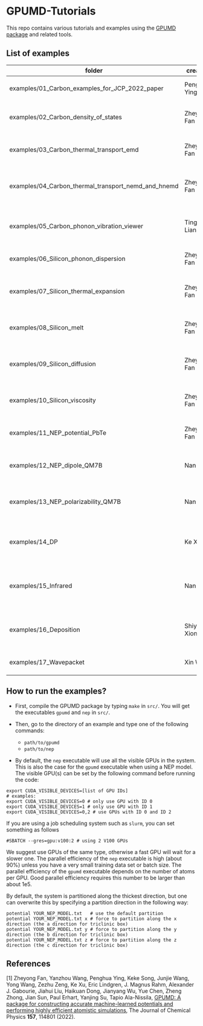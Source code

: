 # GPUMD-Tutorials
This repo contains various tutorials and examples using the [GPUMD package](https://github.com/brucefan1983/GPUMD) and related tools.

## List of examples


| folder                                     | creator       | potential | description                                        |
| ---------------------------------------    | ------------- | --------- | ---------------------------------------------------|
| examples/01_Carbon_examples_for_JCP_2022_paper      | Penghua Ying  | NEP       | Some examples for Ref. [1] |
| examples/02_Carbon_density_of_states                | Zheyong Fan   | Tersoff   | Phonon density of states of graphene |
| examples/03_Carbon_thermal_transport_emd            | Zheyong Fan   | Tersoff   | Thermal transport in graphene from EMD |
| examples/04_Carbon_thermal_transport_nemd_and_hnemd | Zheyong Fan   | Tersoff   | Thermal transport in graphene from NEMD and NEMD |
| examples/05_Carbon_phonon_vibration_viewer          | Ting Liang    | Tersoff   | Visualizing the phonon modes in a type of diamond nanowire. |
| examples/06_Silicon_phonon_dispersion               | Zheyong Fan   | Tersoff   | Phonon dispersions of silicon.  |
| examples/07_Silicon_thermal_expansion               | Zheyong Fan   | Tersoff   | Thermal expansion of silicon based on classical MD. |
| examples/08_Silicon_melt                            | Zheyong Fan   | NEP       | Melting point of silicon from two-phase method. |
| examples/09_Silicon_diffusion                       | Zheyong Fan   | NEP       | Diffusion coefficient of liquid silicon from VAC and MSD. |
| examples/10_Silicon_viscosity                       | Zheyong Fan   | NEP       | Viscosity of liquid silicon from Green-Kubo. |
| examples/11_NEP_potential_PbTe                      | Zheyong Fan   | NEP       | Train a NEP potential model for PbTe. |
| examples/12_NEP_dipole_QM7B                         | Nan Xu        | NEP       | Train a NEP dipole model for QM7B database. |
| examples/13_NEP_polarizability_QM7B                 | Nan Xu        | NEP       | Train a NEP polarizability model for QM7B database. |
| examples/14_DP                                      | Ke Xu         | DP        | Examples demonstrating the use of DP models in GPUMD. |
| examples/15_Infrared                                | Nan Xu        | NEP       | Calculating infrared spectrum using dipole autocorrelation function. |
| examples/16_Deposition                              | Shiyun Xiong  | NEP       | Creation of amorphous Si structures through atom deposition. |
| examples/17_Wavepacket                              | Xin Wu        | Tersoff   | Phonon wavepacket simulation. |


## How to run the examples?

* First, compile the GPUMD package by typing `make` in `src/`. You will get the executables `gpumd` and `nep` in `src/`.

* Then, go to the directory of an example and type one of the following commands:
  * `path/to/gpumd`
  * `path/to/nep`
  
* By default, the `nep` executable will use all the visible GPUs in the system. 
This is also the case for the `gpumd` executable when using a NEP model.
The visible GPU(s) can be set by the following command before running the code:
```
export CUDA_VISIBLE_DEVICES=[list of GPU IDs]
# examples:
export CUDA_VISIBLE_DEVICES=0 # only use GPU with ID 0
export CUDA_VISIBLE_DEVICES=1 # only use GPU with ID 1
export CUDA_VISIBLE_DEVICES=0,2 # use GPUs with ID 0 and ID 2
```
If you are using a job scheduling system such as `slurm`, you can set something as follows
```
#SBATCH --gres=gpu:v100:2 # using 2 V100 GPUs
```
We suggest use GPUs of the same type, otherwise a fast GPU will wait for a slower one.
The parallel efficiency of the `nep` executable is high (about 90%) unless you have a very small training data set or batch size.
The parallel efficiency of the 	`gpumd` executable depends on the number of atoms per GPU. Good parallel efficiency requires this number to be larger than about 1e5.

By default, the system is partitioned along the thickest direction, but one can overwrite this by specifying a partition direction in the following way:
```
potential YOUR_NEP_MODEL.txt   # use the default partition
potential YOUR_NEP_MODEL.txt x # force to partition along the x direction (the a direction for triclinic box)
potential YOUR_NEP_MODEL.txt y # force to partition along the y direction (the b direction for triclinic box)
potential YOUR_NEP_MODEL.txt z # force to partition along the z direction (the c direction for triclinic box)
```

## References

[1] Zheyong Fan, Yanzhou Wang, Penghua Ying, Keke Song, Junjie Wang, Yong Wang, Zezhu Zeng, Ke Xu, Eric Lindgren, J. Magnus Rahm, Alexander J. Gabourie, Jiahui Liu, Haikuan Dong, Jianyang Wu, Yue Chen, Zheng Zhong, Jian Sun, Paul Erhart, Yanjing Su, Tapio Ala-Nissila,
[GPUMD: A package for constructing accurate machine-learned potentials and performing highly efficient atomistic simulations](https://doi.org/10.1063/5.0106617), The Journal of Chemical Physics **157**, 114801 (2022).

